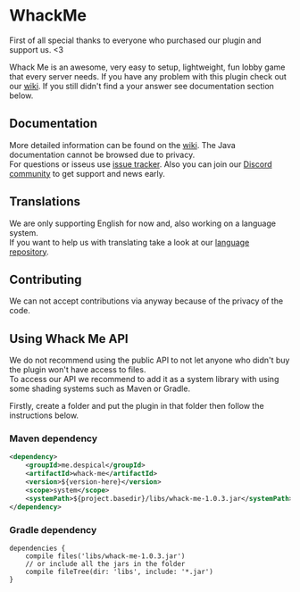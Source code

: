 # WhackMe
First of all special thanks to everyone who purchased our plugin and support us. <3

Whack Me is an awesome, very easy to setup, lightweight, fun lobby game that every server needs. If you have any problem with this plugin check out our [wiki](https://github.com/Despical/WhackMe/wiki). If you still didn't find a your answer see documentation section below.

## Documentation
More detailed information can be found on the [wiki](https://github.com/Despical/WhackMe/wiki).
The Java documentation cannot be browsed due to privacy.<br>For questions or isseus use [issue tracker](https://github.com/Despical/WhackMe/issues).
Also you can join our [Discord community](https://www.discord.gg/rVkaGmyszE) to get support and news early.

## Translations
We are only supporting English for now and, also working on a language system.<br>
If you want to help us with translating take a look at our [language repository](https://github.com/Despical/LocaleStorage).

## Contributing
We can not accept contributions via anyway because of the privacy of the code.

## Using Whack Me API
We do not recommend using the public API to not let anyone who didn't buy the plugin won't have access to files.<br>To access
our API we recommend to add it as a system library with using some shading systems such as Maven or Gradle.

Firstly, create a folder and put the plugin in that folder then follow the instructions below.

### Maven dependency

```xml
<dependency>
    <groupId>me.despical</groupId>
    <artifactId>whack-me</artifactId>
    <version>${version-here}</version>
    <scope>system</scope>
    <systemPath>${project.basedir}/libs/whack-me-1.0.3.jar</systemPath>
</dependency>
```

### Gradle dependency
```
dependencies {
    compile files('libs/whack-me-1.0.3.jar')
    // or include all the jars in the folder
    compile fileTree(dir: 'libs', include: '*.jar')
}
```
